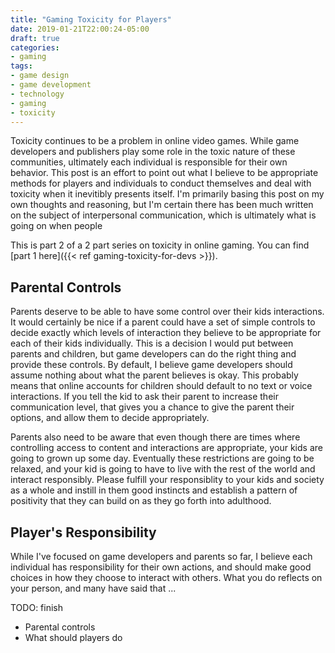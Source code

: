 ```yaml
---
title: "Gaming Toxicity for Players"
date: 2019-01-21T22:00:24-05:00
draft: true
categories: 
- gaming
tags:
- game design
- game development
- technology
- gaming
- toxicity
---
```


Toxicity continues to be a problem in online video games. While game developers and publishers play some role in the toxic nature of these communities, ultimately each individual is responsible for their own behavior. This post is an effort to point out what I believe to be appropriate methods for players and individuals to conduct themselves and deal with toxicity when it inevitibly presents itself. I'm primarily basing this post on my own thoughts and reasoning, but I'm certain there has been much written on the subject of interpersonal communication, which is ultimately what is going on when people

This is part 2 of a 2 part series on toxicity in online gaming. You can find [part 1 here]({{< ref gaming-toxicity-for-devs >}}).

## Parental Controls
Parents deserve to be able to have some control over their kids interactions. It would certainly be nice if a parent could have a set of simple controls to decide exactly which levels of interaction they believe to be appropriate for each of their kids individually. This is a decision I would put between parents and children, but game developers can do the right thing and provide these controls. By default, I believe game developers should assume nothing about what the parent believes is okay. This probably means that online accounts for children should default to no text or voice interactions. If you tell the kid to ask their parent to increase their communication level, that gives you a chance to give the parent their options, and allow them to decide appropriately.

Parents also need to be aware that even though there are times where controlling access to content and interactions are appropriate, your kids are going to grown up some day. Eventually these restrictions are going to be relaxed, and your kid is going to have to live with the rest of the world and interact responsibly. Please fulfill your responsiblity to your kids and society as a whole and instill in them good instincts and establish a pattern of positivity that they can build on as they go forth into adulthood.

## Player's Responsibility
While I've focused on game developers and parents so far, I believe each individual has responsibility for their own actions, and should make good choices in how they choose to interact with others. What you do reflects on your person, and many have said that ...

TODO: finish

* Parental controls
* What should players do
